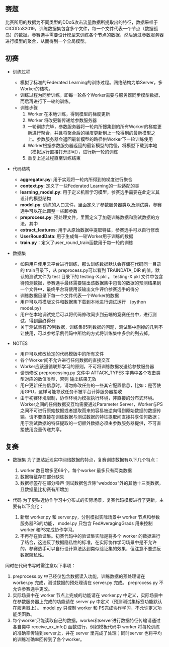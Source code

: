 ## 赛题
  比赛所用的数据为不同类型的DDoS攻击流量数据所提取出的特征，数据采样于 CICDDoS2019。训练数据集包含多个文件，每一个文件代表一个节点（数据孤岛）的数据。参赛选手需要设计模型来训练各个节点的数据，然后通过参数服务器进行模型的聚合，从而得到一个全局模型。

## 初赛
- 训练过程
  - 模拟了标准的Federated Learning的训练过程。网络结构为单Server，多Worker的结构。
  - 训练过程为同步训练，即每一轮各个Worker需要与服务器同步模型数据，而后再进行下一轮的训练。
  - 训练步骤
    1. Worker 在本地训练，得到模型的梯度更新
    2. Worker 将改更新传递给参数服务器
    3. 一轮训练完毕，参数服务器将一轮内所搜集到的所有Worker的梯度更新进行聚合，并且将聚合后的梯度更新到上一轮得到的最新模型之上。参数服务器会返回最新模型的路径供Worker下一轮训练使用
    4. Worker根据参数服务器返回的最新模型的路径，将模型下载到本地（模拟运行直接打开即可），进行新一轮的训练
    5. 重复上述过程直至训练结束

- 代码结构
  - **aggregator.py**: 用于实现将一轮内所得到的梯度进行聚合
  - **context.py**: 定义了一些Federated Learning的一些适配的类
  - **learning_model.py**: 用于定义机器学习模型，参赛选手需要在此定义其设计的模型结构
  - **model.py**: 训练的入口文件，里面定义了参数服务器类以及测试类，参赛选手可以在此调整一些超参数
  - **preprocess.py**: 预处理文件，里面定义了加载训练数据和测试数据的方法，其中
  - **extract_features**: 用于从原始数据中提取特征，参赛选手可以自行修改
  - **UserRoundData**: 用于生成每一轮Worker用于训练的数据
  - **train.py**：定义了user_round_train函数用于每一轮的训练

- 数据集
  - 如果用户使用云平台进行训练，那么训练数据默认会存储在代码同一目录的 train目录下，从 preprocess.py可以看到 TRAINDATA_DIR 的值，默认的测试文件为 test 目录下的 testing-X.pkl 。  testing-X.pkl 文件中包含待预测数据，参赛选手最终需要输出该数据集中包含的数据的预测结果到一个文件中，最终平台将使用该输出文件评价参赛选手的得分
  - 训练数据目录下每一个文件代表一个Worker的数据
  - 用户可以将模版文件和数据集下载到本地进行调试运行 （python model.py）
  - 用户在本地调试完后可以将代码修改同步到云端的竞赛任务中，进行测试，得到最终得分
  - 关于测试集有79列数据，训练集85列数据的问题，测试集中删掉的几列不让使用，可以参考示例代码中所给的方式将训练集中多余的列去掉。

- NOTES
  - 用户可以修改给定的代码模版中的所有文件
  - 各个Worker间不允许进行任何数据的直接交互
  - Worker应该遵循联邦学习的原则，不可将训练数据发送给参数服务器
  - 请勿修改 preprocessing.py 文件中 ATTACK_TYPES 字典中各个攻击类型对应的数值类型，否则 输出结果无效
  - 用户更新任务信息时，请勿修改任务的一些其它配置信息，比如：是否使用GPU，这样可能导致任务不被平台计算服务器接收
  - 由于初赛环境限制，协作环境为模拟执行环境，非直接的分布式环境。Worker之间的任何数据交互均需要通过Parameter Server，Worker与PS之间不可进行原始数据或者提取而来的容易被逆向得到原始数据的数据传输。请不要直接在训练数据与测试数据的特征提取间直接共享任何数据；用于测试数据的特征提取的一切额外数据必须由参数服务器提供，不可直接使用变量传递共享。

## 复赛
- 数据集
为了更贴近现实中网络数据的特点，复赛训练数据有以下几个特点：
  1. worker 数目增多至66个，每个worker 最多只有两类数据
  2. 数据特征存在部分缺失
  3. 数据标签存在部分噪声
测试数据包含除“webddos”外的其他十三类数据，且数据量比初赛有所增加

- 代码
为了更贴近协作学习中分布式的实际场景，复赛代码模板进行了更新，主要有以下变化：
  1. 新增 worker.py 和 server.py，分别模拟实际场景中 worker 节点和参数服务器PS的功能， model.py 只包含 FedAveragingGrads 用来控制 worker 和PS完成协作学习。
  2. 不再存在验证集。初赛代码中的验证集实际是将多个 worker 的数据进行了结合，这违反了数据隐私性的标准，在实际协作学习场景中是不允许的。参赛选手可以自行设计算法达到类似验证集的效果，但注意不要违反数据隐私性。
  

同时在代码书写时需注意以下事项：
  1. preprocess.py 中已经仅包含数据读入功能，训练数据的预处理请在 worker.py 完成，测试数据的预处理请在 server.py 完成。 preprocess.py 不允许参赛选手更改。
  2. 实际场景中在 worker 节点上完成的功能请在 worker.py 中定义，实际场景中在参数服务器上完成的功能请在 server.py 中定义（预测测试集标签功能默认在服务器上）。 model.py 只控制 worker 和 PS完成协作学习，不允许定义功能类函数。
  3. 每个worker只能读取自己的数据。worker和server进行数据特征传输请通过各自类中 receive_xx_info() 函数进行，例如模板代码中 worker 将每轮训练的准确率传输到server上，并在 server 里完成了处理；同时server 也将平均的训练准确率回传到了各个worker。
